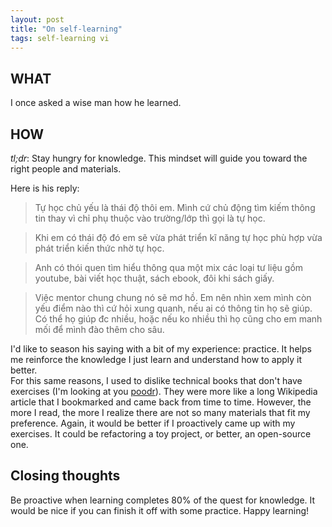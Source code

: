 ```yaml
---
layout: post
title: "On self-learning"
tags: self-learning vi
---
```


## WHAT

I once asked a wise man how he learned.

## HOW

*tl;dr*: Stay hungry for knowledge. This mindset will guide you toward the right people and materials.

Here is his reply:

> Tự học chủ yếu là thái độ thôi em. Mình cứ chủ động tìm kiếm thông tin thay vì chỉ phụ thuộc vào trường/lớp thì gọi là tự học.

> Khi em có thái độ đó em sẽ vừa phát triển kĩ năng tự học phù hợp vừa phát triển kiến thức nhờ tự học.

> Anh có thói quen tìm hiểu thông qua một mix các loại tư liệu gồm youtube, bài viết học thuật, sách ebook, đôi khi sách giấy.

> Việc mentor chung chung nó sẽ mơ hồ. Em nên nhìn xem mình còn yếu điểm nào thì cứ hỏi xung quanh, nếu ai có thông tin họ sẽ giúp. Có thể họ giúp đc nhiều, hoặc nếu ko nhiều thì họ cũng cho em manh mối để mình đào thêm cho sâu.


I'd like to season his saying with a bit of my experience: practice. It helps me reinforce the knowledge
I just learn and understand how to apply it better.  
For this same reasons, I used to dislike technical books that don't have exercises
(I'm looking at you [poodr](https://www.poodr.com/)).
They were more like a long Wikipedia article that I bookmarked and came back from time to time. However, the more I read, the more I realize
there are not so many materials that fit my preference. Again, it would be better if I proactively came up with my exercises. It could be refactoring a toy project, or better, an open-source one.

## Closing thoughts

Be proactive when learning completes 80% of the quest for knowledge. It would be nice if you can finish it off
with some practice. Happy learning!
